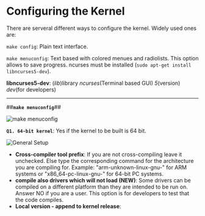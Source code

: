 Configuring the Kernel
======================

There are serveral different ways to configure the kernel. Widely used ones are:

`make config`:  Plain text interface.

`make menuconfig`: Text based with colored menues and radiolists. This option allows to save progress. ncurses must be installed (`sudo apt-get install libncurses5-dev`).

**libncurses5-dev**: (*lib*)library *ncurses*(Terminal based GUI) *5*(version) *dev*(for developers)

---

##**`make menuconfig`**##

![make menuconfig](https://gist.github.com/goyalankit/8074196/raw/869d7bd6c1ff56f58a368565ab4b2761d225759d/kernel_config_screen_1.png)


**`Q1. 64-bit kernel`**: Yes if the kernel to be built is 64 bit.


![General Setup](https://gist.github.com/goyalankit/8074196/raw/2940916265e3cfada1238fd8ba2b52c55f3fa0e0/kernel_config_screen_2.png)

* **Cross-compiler tool prefix**: If you are not cross-compiling leave it unchecked. Else type the corresponding command for the architecture you are compiling for. Example: "arm-unknown-linux-gnu-" for ARM systems or "x86_64-pc-linux-gnu-" for 64-bit PC systems.
* **compile also drivers which will not load (NEW)**: Some drivers can be compiled on a different platform than they are intended to be run on. Answer NO if you are a user. This option is for developers to test that the code compiles.
* **Local version - append to kernel release**:  

